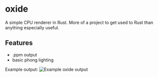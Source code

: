 # oxide

A simple CPU renderer in Rust.  More of a project to get used to Rust than anything especially useful.

## Features
- .ppm output
- basic phong lighting

Example output:
![Example oxide output](output.png)
